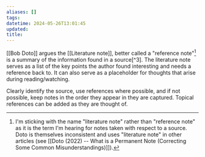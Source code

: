 ```yaml
---
aliases: []
tags: 
datetime: 2024-05-26T13:01:45
updated: 
title:
---
```

[[Bob Doto]] argues the [[Literature note]], better called a "reference note"[^1] is a summary of the information found in a source[^3]. The literature note serves as a list of the key points the author found interesting and needs a reference back to. It can also serve as a placeholder for thoughts that arise during reading/watching.

Clearly identify the source, use references where possible, and if not possible, keep notes in the order they appear in they are captured. Topical references can be added as they are thought of.

[^1]: I'm sticking with the name "literature note" rather than "reference note" as it is the term I'm hearing for notes taken with respect to a source. Doto is themselves inconsistent and uses "literature note" in other articles (see [[Doto (2022) -- What is a Permanent Note (Correcting Some Common Misunderstandings)]]). 
